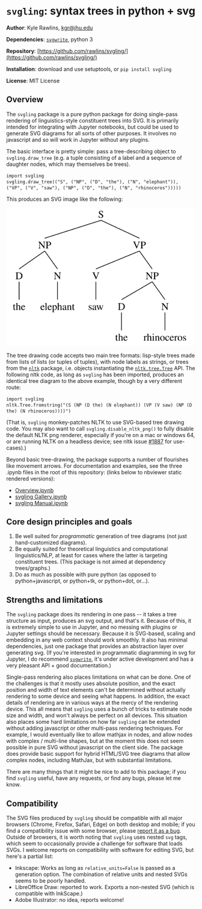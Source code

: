 # `svgling`: syntax trees in python + svg

**Author**: Kyle Rawlins, [kgr@jhu.edu](kgr@jhu.edu)

**Dependencies**: [`svgwrite`](https://pypi.org/project/svgwrite/), python 3

**Repository**: [https://github.com/rawlins/svgling/](https://github.com/rawlins/svgling/)

**Installation**: download and use setuptools, or `pip install svgling`

**License**: MIT License

## Overview

The `svgling` package is a pure python package for doing single-pass rendering
of linguistics-style constituent trees into SVG. It is primarily intended for
integrating with Jupyter notebooks, but could be used to generate SVG diagrams
for all sorts of other purposes. It involves no javascript and so will work
in Jupyter without any plugins.

The basic interface is pretty simple: pass a tree-describing object to
`svgling.draw_tree` (e.g. a tuple consisting of a label and a sequence of
daughter nodes, which may themselves be trees).

    import svgling
    svgling.draw_tree(("S", ("NP", ("D", "the"), ("N", "elephant")), ("VP", ("V", "saw"), ("NP", ("D", "the"), ("N", "rhinoceros")))))

This produces an SVG image like the following:

![example sentence](https://raw.githubusercontent.com/rawlins/svgling/master/demotree.svg?sanitize=true)

The tree drawing code accepts two main tree formats: lisp-style trees made from
lists of lists (or tuples of tuples), with node labels as strings, or trees from
the [`nltk`](https://www.nltk.org/) package, i.e. objects instantiating the
[`nltk.tree.Tree`](https://www.nltk.org/_modules/nltk/tree.html) API. The
following nltk code, as long as `svgling` has been imported, produces an
identical tree diagram to the above example, though by a very different route:

    import svgling
    nltk.Tree.fromstring("(S (NP (D the) (N elephant)) (VP (V saw) (NP (D the) (N rhinoceros))))")

(That is, `svgling` monkey-patches NLTK to use SVG-based tree drawing code. You
may also want to call `svgling.disable_nltk_png()` to fully disable the
default NLTK png renderer, especially if you're on a mac or windows 64, or are
running NLTK on a headless device; see nltk issue
[#1887](https://github.com/nltk/nltk/issues/1887) for use-cases).)

Beyond basic tree-drawing, the package supports a number of flourishes like
movement arrows. For documentation and examples, see the three .ipynb files in
the root of this repository: (links below to nbviewer static rendered versions):

* [Overview.ipynb](https://nbviewer.jupyter.org/github/rawlins/svgling/blob/master/Overview.ipynb)
* [svgling Gallery.ipynb](https://nbviewer.jupyter.org/github/rawlins/svgling/blob/master/svgling%20Gallery.ipynb)
* [svgling Manual.ipynb](https://nbviewer.jupyter.org/github/rawlins/svgling/blob/master/svgling%20Manual.ipynb)

## Core design principles and goals

1. Be well suited for *programmatic* generation of tree diagrams (not just
hand-customized diagrams).
2. Be equally suited for theoretical linguistics and computational
linguistics/NLP, at least for cases where the latter is targeting constituent
trees. (This package is not aimed at dependency trees/graphs.)
3. Do as much as possible with pure python (as opposed to python+javascript, or
python+tk, or python+dot, or...).

## Strengths and limitations

The `svgling` package does its rendering in one pass -- it takes a tree
structure as input, produces an svg output, and that's it. Because of this, it
is extremely simple to use in Jupyter, and no messing with plugins or Jupyter
settings should be necessary. Because it is SVG-based, scaling and embedding in
any web context should work smoothly. It also has minimal dependencies, just
one package that provides an abstraction layer over generating svg. (If you're
interested in programmatic diagramming in svg for Jupyter, I do recommend
[`svgwrite`](https://github.com/mozman/svgwrite), it's under active development
and has a very pleasant API + good documentation.)

Single-pass rendering also places limitations on what can be done. One of the
challenges is that it mostly uses absolute position, and the exact position and
width of text elements can't be determined without actually rendering to some
device and seeing what happens. In addition, the exact details of rendering are
in various ways at the mercy of the rendering device. This all means that
`svgling` uses a bunch of tricks to estimate node size and width, and won't
always be perfect on all devices. This situation also places some hard
limitations on how far `svgling` can be extended without adding javascript or
other multi-pass rendering techniques. For example, I would eventually like to
allow mathjax in nodes, and allow nodes with complex / multi-line shapes, but at
the moment this does not seem possible in pure SVG without javascript on the
client side. The package does provide basic support for hybrid HTML/SVG tree
diagrams that allow complex nodes, including MathJax, but with substantial
limitations.

There are many things that it might be nice to add to this package; if you find
`svgling` useful, have any requests, or find any bugs, please let me know.

## Compatibility

The SVG files produced by `svgling` should be compatible with all major browsers
(Chrome, Firefox, Safari, Edge) on both desktop and mobile; if you find a
compatibility issue with some browser, please [report it as a
bug](https://github.com/rawlins/svgling/issues). Outside of browsers, it is
worth noting that `svgling` uses nested `svg` tags, which seem to occasionally
provide a challenge for software that loads SVGs. I welcome reports on
compatibility with software for editing SVG, but here's a partial list:

* Inkscape: Works as long as `relative_units=False` is passed as a generation
  option. The combination of relative units and nested SVGs seems to be poorly
  handled.
* LibreOffice Draw: reported to work. Exports a non-nested SVG (which is
  compatible with InkScape.)
* Adobe Illustrator: no idea, reports welcome!
